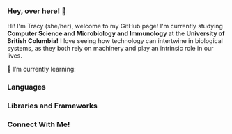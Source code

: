 ### Hey, over here! 👋

<!--
**tracy-l-a/tracy-l-a** is a ✨ _special_ ✨ repository because its `README.md` (this file) appears on your GitHub profile.

Here are some ideas to get you started:

- 🔭 I’m currently working on ...
- 🌱 I’m currently learning ...
- 👯 I’m looking to collaborate on ...
- 🤔 I’m looking for help with ...
- 💬 Ask me about ...
- 📫 How to reach me: ...
- 😄 Pronouns: ...
- ⚡ Fun fact: ...
-->

Hi! I'm Tracy (she/her), welcome to my GitHub page! I'm currently studying **Computer Science and Microbiology and Immunology** at the **University of British Columbia!** I love seeing how  technology can intertwine in biological systems, as they both rely on machinery and play an intrinsic role in our lives. 

📖 I’m currently learning: 

### Languages

### Libraries and Frameworks

### Connect With Me!


